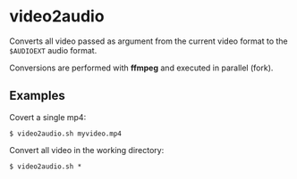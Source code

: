 # video2audio

Converts all video passed as argument from the current video format to the `$AUDIOEXT` audio format.

Conversions are performed with **ffmpeg** and executed in parallel (fork).

## Examples

Covert a single mp4:

```$ video2audio.sh myvideo.mp4```

Convert all video in the working directory:

```$ video2audio.sh *```